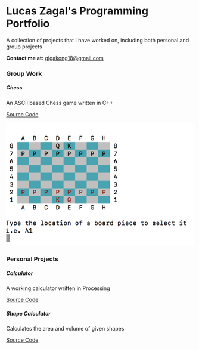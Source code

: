 # Lucas Zagal's Programming Portfolio

A collection of projects that I have worked on, including both personal and group projects

**Contact me at:** gigakong18@gmail.com

### Group Work
##### Chess

An ASCII based Chess game written in C++

[Source Code](https://github.com/Arcane-Panda/Chess/blob/master/source/main/chessMain.cpp) 

![Chess App](https://github.com/Arcane-Panda/programmingPortfolio/blob/master/realGUI.png)

### Personal Projects

##### Calculator

A working calculator written in Processing

[Source Code](https://github.com/Arcane-Panda/calculator)

##### Shape Calculator

Calculates the area and volume of given shapes

[Source Code](https://github.com/Arcane-Panda/Shape-Calculator)
